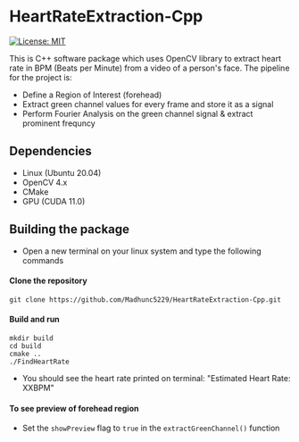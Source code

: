 # HeartRateExtraction-Cpp


[![License: MIT](https://img.shields.io/badge/License-MIT-yellow.svg)](https://opensource.org/licenses/MIT)

This is C++ software package which uses OpenCV library to extract heart rate in BPM (Beats per Minute) from a video of a person's face. The pipeline for the project is:
-  Define a Region of Interest (forehead)
-  Extract green channel values for every frame and store it as a signal
-  Perform Fourier Analysis on the green channel signal & extract prominent frequncy
  
 ## Dependencies
 - Linux (Ubuntu 20.04)
 - OpenCV 4.x
 - CMake
 - GPU (CUDA 11.0)

## Building the package
- Open a new terminal on your linux system and type the following commands 


#### Clone the repository
```
git clone https://github.com/Madhunc5229/HeartRateExtraction-Cpp.git
```

#### Build and run
```
mkdir build
cd build
cmake ..
./FindHeartRate
```
- You should see the heart rate printed on terminal: "Estimated Heart Rate: XXBPM"

#### To see preview of forehead region
- Set the `showPreview` flag to `true` in the `extractGreenChannel()` function
